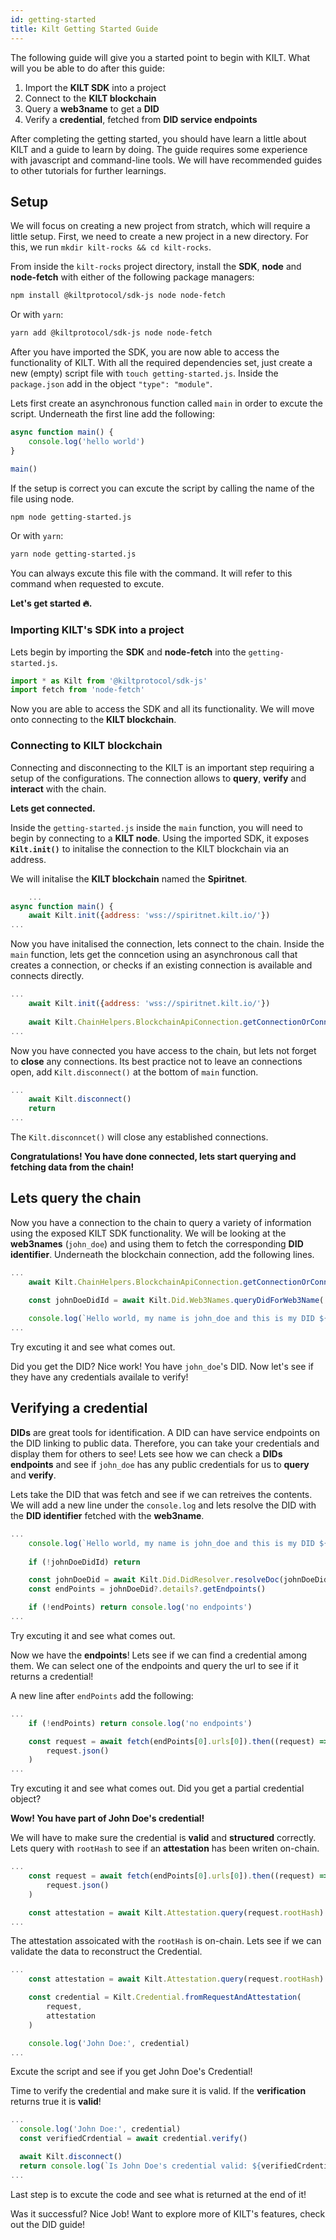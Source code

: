 ```yaml
---
id: getting-started
title: Kilt Getting Started Guide
---
```


The following guide will give you a started point to begin with KILT.
What will you be able to do after this guide:

1. Import the **KILT SDK** into a project
2. Connect to the **KILT blockchain**
3. Query a **web3name** to get a **DID**
4. Verify a **credential**, fetched from **DID service endpoints**

After completing the getting started, you should have learn a little about KILT and a guide to learn by doing.
The guide requires some experience with javascript and command-line tools.
We will have recommended guides to other tutorials for further learnings.

## Setup

We will focus on creating a new project from stratch, which will require a little setup.
First, we need to create a new project in a new directory. For this, we run `mkdir kilt-rocks && cd kilt-rocks`.

From inside the `kilt-rocks` project directory, install the **SDK**, **node** and **node-fetch** with either of the following package managers:

```bash
npm install @kiltprotocol/sdk-js node node-fetch
```

Or with `yarn`:

```bash
yarn add @kiltprotocol/sdk-js node node-fetch
```

After you have imported the SDK, you are now able to access the functionality of KILT.
With all the required dependencies set, just create a new (empty) script file with `touch getting-started.js`.
Inside the `package.json` add in the object `"type": "module"`.

Lets first create an asynchronous function called `main` in order to excute the script.
Underneath the first line add the following:

``` js
async function main() {
    console.log('hello world')
}

main()
```

If the setup is correct you can excute the script by calling the name of the file using node.

```bash
npm node getting-started.js
```

Or with `yarn`:

``` bash
yarn node getting-started.js
```

You can always excute this file with the command.
It will refer to this command when requested to excute.

**Let's get started 🔥.**

### Importing KILT's SDK into a project

Lets begin by importing the **SDK** and **node-fetch** into the `getting-started.js`.

``` js
import * as Kilt from '@kiltprotocol/sdk-js'
import fetch from 'node-fetch'
```

Now you are able to access the SDK and all its functionality.
We will move onto connecting to the **KILT blockchain**.

### Connecting to KILT blockchain

Connecting and disconnecting to the KILT is an important step requiring a setup of the configurations.
The connection allows to **query**, **verify** and **interact** with the chain.

**Lets get connected.**

Inside the `getting-started.js` inside the `main` function, you will need to begin by connecting to a **KILT node**.
Using the imported SDK, it exposes **`Kilt.init()`** to initalise the connection to the KILT blockchain via an address.

We will initalise the **KILT blockchain** named the **Spiritnet**.  

``` js
    ...
async function main() {
    await Kilt.init({address: 'wss://spiritnet.kilt.io/'})
...
```

Now you have initalised the connection, lets connect to the chain.
Inside the `main` function, lets get the conncetion using an asynchronous call that creates a connection, or checks if an existing connection is available and connects directly.

``` js
...
    await Kilt.init({address: 'wss://spiritnet.kilt.io/'})
    
    await Kilt.ChainHelpers.BlockchainApiConnection.getConnectionOrConnect()
...
```

Now you have connected you have access to the chain, but lets not forget to **close** any connections.
Its best practice not to leave an connections open, add `Kilt.disconnect()` at the bottom of `main` function.

``` js
...
    await Kilt.disconnect()
    return
...
```

The `Kilt.disconncet()` will close any established connections.

**Congratulations!
You have done connected, lets start querying and fetching data from the chain!**

## Lets query the chain

Now you have a connection to the chain to query a variety of information using the exposed KILT SDK functionality.
We will be looking at the **web3names** (`john_doe`) and using them to fetch the corresponding **DID identifier**.
Underneath the blockchain connection, add the following lines.

``` js
...
    await Kilt.ChainHelpers.BlockchainApiConnection.getConnectionOrConnect()

    const johnDoeDidId = await Kilt.Did.Web3Names.queryDidForWeb3Name('john_doe')
    
    console.log(`Hello world, my name is john_doe and this is my DID ${johnDoeDidId}`)
...
```

Try excuting it and see what comes out.

Did you get the DID? Nice work! You have `john_doe`'s DID.
Now let's see if they have any credentials availale to verify!

## Verifying a credential

**DIDs** are great tools for identification.
A DID can have service endpoints on the DID linking to public data.
Therefore, you can take your credentials and display them for others to see!
Lets see how we can check a **DIDs endpoints** and see if `john_doe` has any public credentials for us to **query** and **verify**.

Lets take the DID that was fetch and see if we can retreives the contents.
We will add a new line under the `console.log` and lets resolve the DID with the **DID identifier** fetched with the **web3name**.

``` js
...
    console.log(`Hello world, my name is john_doe and this is my DID ${johnDoeDidId}`)
    
    if (!johnDoeDidId) return 

    const johnDoeDid = await Kilt.Did.DidResolver.resolveDoc(johnDoeDidId)
    const endPoints = johnDoeDid?.details?.getEndpoints()

    if (!endPoints) return console.log('no endpoints')
...
```

Try excuting it and see what comes out.

Now we have the **endpoints**! Lets see if we can find a credential among them.
We can select one of the endpoints and query the url to see if it returns a credential!

A new line after `endPoints` add the following:

``` js
...
    if (!endPoints) return console.log('no endpoints')

    const request = await fetch(endPoints[0].urls[0]).then((request) =>
        request.json()
    )
...
```

Try excuting it and see what comes out.
Did you get a partial credential object?

**Wow! You have part of John Doe's credential!**

We will have to make sure the credential is **valid** and **structured** correctly.
Lets query with `rootHash` to see if an **attestation** has been writen on-chain.

``` js
...
    const request = await fetch(endPoints[0].urls[0]).then((request) =>
        request.json()
    )

    const attestation = await Kilt.Attestation.query(request.rootHash)
...
```

The attestation assoicated with the `rootHash` is on-chain.
Lets see if we can validate the data to reconstruct the Credential.

``` js
...
    const attestation = await Kilt.Attestation.query(request.rootHash)

    const credential = Kilt.Credential.fromRequestAndAttestation(
        request,
        attestation
    )

    console.log('John Doe:', credential)
...
```

Excute the script and see if you get John Doe's Credential!

Time to verify the credential and make sure it is valid.
If the **verification** returns true it is **valid**!

``` js
...
  console.log('John Doe:', credential)
  const verifiedCrdential = await credential.verify()

  await Kilt.disconnect()
  return console.log(`Is John Doe's credential valid: ${verifiedCrdential}`)
...
```

Last step is to excute the code and see what is returned at the end of it!

Was it successful?
Nice Job! Want to explore more of KILT's features, check out the DID guide!
